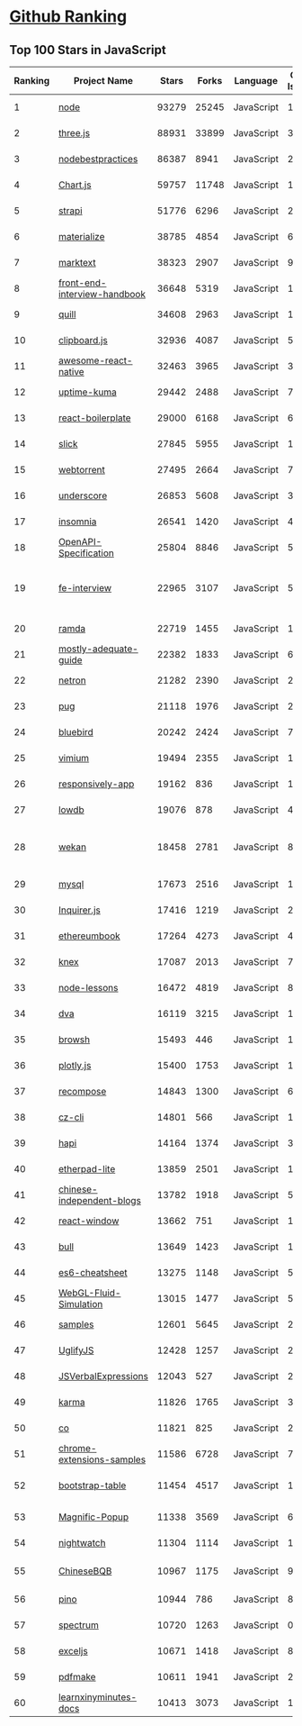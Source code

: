 [Github Ranking](../README.md)
==========

## Top 100 Stars in JavaScript

| Ranking | Project Name | Stars | Forks | Language | Open Issues | Description | Last Commit |
| ------- | ------------ | ----- | ----- | -------- | ----------- | ----------- | ----------- |
| 1 | [node](https://github.com/nodejs/node) | 93279 | 25245 | JavaScript | 1302 | Node.js JavaScript runtime :sparkles::turtle::rocket::sparkles: | 2023-02-12T02:41:43Z |
| 2 | [three.js](https://github.com/mrdoob/three.js) | 88931 | 33899 | JavaScript | 367 | JavaScript 3D Library. | 2023-02-12T01:43:49Z |
| 3 | [nodebestpractices](https://github.com/goldbergyoni/nodebestpractices) | 86387 | 8941 | JavaScript | 21 | :white_check_mark:  The Node.js best practices list (November 2022) | 2023-02-02T14:34:22Z |
| 4 | [Chart.js](https://github.com/chartjs/Chart.js) | 59757 | 11748 | JavaScript | 193 | Simple HTML5 Charts using the <canvas> tag | 2023-02-11T20:49:05Z |
| 5 | [strapi](https://github.com/strapi/strapi) | 51776 | 6296 | JavaScript | 290 | 🚀 Strapi is the leading open-source headless CMS. It’s 100% JavaScript, fully customizable and developer-first. | 2023-02-12T00:10:13Z |
| 6 | [materialize](https://github.com/Dogfalo/materialize) | 38785 | 4854 | JavaScript | 623 | Materialize, a CSS Framework based on Material Design | 2023-02-03T07:13:54Z |
| 7 | [marktext](https://github.com/marktext/marktext) | 38323 | 2907 | JavaScript | 945 | 📝A simple and elegant markdown editor, available for Linux, macOS and Windows. | 2023-02-11T16:22:47Z |
| 8 | [front-end-interview-handbook](https://github.com/yangshun/front-end-interview-handbook) | 36648 | 5319 | JavaScript | 13 | ⚡️ Front End interview preparation materials for busy engineers | 2022-12-30T09:02:51Z |
| 9 | [quill](https://github.com/quilljs/quill) | 34608 | 2963 | JavaScript | 1232 | Quill is a modern WYSIWYG editor built for compatibility and extensibility. | 2023-02-07T08:43:24Z |
| 10 | [clipboard.js](https://github.com/zenorocha/clipboard.js) | 32936 | 4087 | JavaScript | 5 | :scissors: Modern copy to clipboard. No Flash. Just 3kb gzipped :clipboard: | 2023-01-27T10:37:19Z |
| 11 | [awesome-react-native](https://github.com/jondot/awesome-react-native) | 32463 | 3965 | JavaScript | 31 | Awesome React Native components, news, tools, and learning material! | 2023-01-31T00:00:28Z |
| 12 | [uptime-kuma](https://github.com/louislam/uptime-kuma) | 29442 | 2488 | JavaScript | 721 | A fancy self-hosted monitoring tool | 2023-02-11T20:57:02Z |
| 13 | [react-boilerplate](https://github.com/react-boilerplate/react-boilerplate) | 29000 | 6168 | JavaScript | 69 | :fire: A highly scalable, offline-first foundation with the best developer experience and a focus on performance and best practices. | 2023-01-15T09:41:16Z |
| 14 | [slick](https://github.com/kenwheeler/slick) | 27845 | 5955 | JavaScript | 1165 | the last carousel you'll ever need | 2023-02-08T09:20:15Z |
| 15 | [webtorrent](https://github.com/webtorrent/webtorrent) | 27495 | 2664 | JavaScript | 75 | ⚡️ Streaming torrent client for the web | 2023-02-11T21:06:01Z |
| 16 | [underscore](https://github.com/jashkenas/underscore) | 26853 | 5608 | JavaScript | 30 | JavaScript's utility _ belt | 2022-11-29T17:19:56Z |
| 17 | [insomnia](https://github.com/Kong/insomnia) | 26541 | 1420 | JavaScript | 417 | The open-source, cross-platform API client for GraphQL, REST, WebSockets and gRPC. | 2023-02-10T15:29:09Z |
| 18 | [OpenAPI-Specification](https://github.com/OAI/OpenAPI-Specification) | 25804 | 8846 | JavaScript | 541 | The OpenAPI Specification Repository | 2023-02-10T17:34:12Z |
| 19 | [fe-interview](https://github.com/haizlin/fe-interview) | 22965 | 3107 | JavaScript | 5269 | 前端面试每日 3+1，以面试题来驱动学习，提倡每日学习与思考，每天进步一点！每天早上5点纯手工发布面试题（死磕自己，愉悦大家），6000+道前端面试题全面覆盖，HTML/CSS/JavaScript/Vue/React/Nodejs/TypeScript/ECMAScritpt/Webpack/Jquery/小程序/软技能…… | 2023-02-11T20:49:13Z |
| 20 | [ramda](https://github.com/ramda/ramda) | 22719 | 1455 | JavaScript | 126 | :ram: Practical functional Javascript | 2022-11-23T03:38:10Z |
| 21 | [mostly-adequate-guide](https://github.com/MostlyAdequate/mostly-adequate-guide) | 22382 | 1833 | JavaScript | 69 | Mostly adequate guide to FP (in javascript) | 2022-05-10T13:24:43Z |
| 22 | [netron](https://github.com/lutzroeder/netron) | 21282 | 2390 | JavaScript | 22 | Visualizer for neural network, deep learning, and machine learning models | 2023-02-11T20:40:13Z |
| 23 | [pug](https://github.com/pugjs/pug) | 21118 | 1976 | JavaScript | 277 | Pug – robust, elegant, feature rich template engine for Node.js | 2023-02-02T13:43:51Z |
| 24 | [bluebird](https://github.com/petkaantonov/bluebird) | 20242 | 2424 | JavaScript | 70 | :bird: :zap: Bluebird is a full featured promise library with unmatched performance. | 2023-01-11T20:58:30Z |
| 25 | [vimium](https://github.com/philc/vimium) | 19494 | 2355 | JavaScript | 1025 | The hacker's browser. | 2022-12-20T00:05:35Z |
| 26 | [responsively-app](https://github.com/responsively-org/responsively-app) | 19162 | 836 | JavaScript | 117 | A modified web browser that helps in responsive web development. A web developer's must have dev-tool. | 2023-02-09T11:23:40Z |
| 27 | [lowdb](https://github.com/typicode/lowdb) | 19076 | 878 | JavaScript | 4 | Simple to use local JSON database. Use native JavaScript API to query. Written in TypeScript. (supports Node, Electron and the browser) | 2023-02-02T22:08:51Z |
| 28 | [wekan](https://github.com/wekan/wekan) | 18458 | 2781 | JavaScript | 803 | The Open Source kanban (built with Meteor). Keep variable/table/field names camelCase. For translations, only add Pull Request changes to wekan/i18n/en.i18n.json , other translations are done at https://transifex.com/wekan/wekan only. | 2023-02-10T12:56:12Z |
| 29 | [mysql](https://github.com/mysqljs/mysql) | 17673 | 2516 | JavaScript | 136 | A pure node.js JavaScript Client implementing the MySQL protocol. | 2023-01-19T01:21:52Z |
| 30 | [Inquirer.js](https://github.com/SBoudrias/Inquirer.js) | 17416 | 1219 | JavaScript | 219 | A collection of common interactive command line user interfaces. | 2023-01-20T23:50:32Z |
| 31 | [ethereumbook](https://github.com/ethereumbook/ethereumbook) | 17264 | 4273 | JavaScript | 47 | Mastering Ethereum, by Andreas M. Antonopoulos, Gavin Wood | 2023-02-10T01:49:41Z |
| 32 | [knex](https://github.com/knex/knex) | 17087 | 2013 | JavaScript | 703 | A query builder for PostgreSQL, MySQL, CockroachDB, SQL Server, SQLite3 and Oracle, designed to be flexible, portable, and fun to use. | 2023-02-10T06:54:27Z |
| 33 | [node-lessons](https://github.com/alsotang/node-lessons) | 16472 | 4819 | JavaScript | 82 | :closed_book:《Node.js 包教不包会》 by alsotang | 2022-02-15T02:04:44Z |
| 34 | [dva](https://github.com/dvajs/dva) | 16119 | 3215 | JavaScript | 14 | 🌱 React and redux based, lightweight and elm-style framework. (Inspired by elm and choo) | 2022-12-10T09:21:05Z |
| 35 | [browsh](https://github.com/browsh-org/browsh) | 15493 | 446 | JavaScript | 195 | A fully-modern text-based browser, rendering to TTY and browsers | 2023-02-02T23:51:43Z |
| 36 | [plotly.js](https://github.com/plotly/plotly.js) | 15400 | 1753 | JavaScript | 1347 | Open-source JavaScript charting library behind Plotly and Dash | 2023-02-10T22:03:23Z |
| 37 | [recompose](https://github.com/acdlite/recompose) | 14843 | 1300 | JavaScript | 64 | A React utility belt for function components and higher-order components. | 2022-09-10T03:59:05Z |
| 38 | [cz-cli](https://github.com/commitizen/cz-cli) | 14801 | 566 | JavaScript | 151 | The commitizen command line utility. #BlackLivesMatter | 2023-02-01T04:27:41Z |
| 39 | [hapi](https://github.com/hapijs/hapi) | 14164 | 1374 | JavaScript | 35 | The Simple, Secure Framework Developers Trust | 2023-02-11T21:15:13Z |
| 40 | [etherpad-lite](https://github.com/ether/etherpad-lite) | 13859 | 2501 | JavaScript | 132 | Etherpad: A modern really-real-time collaborative document editor. | 2023-02-06T15:18:06Z |
| 41 | [chinese-independent-blogs](https://github.com/timqian/chinese-independent-blogs) | 13782 | 1918 | JavaScript | 5 | 中文独立博客列表 | 2023-02-11T09:53:00Z |
| 42 | [react-window](https://github.com/bvaughn/react-window) | 13662 | 751 | JavaScript | 186 | React components for efficiently rendering large lists and tabular data | 2022-11-30T18:54:06Z |
| 43 | [bull](https://github.com/OptimalBits/bull) | 13649 | 1423 | JavaScript | 183 | Premium Queue package for handling distributed jobs and messages in NodeJS. | 2023-02-09T11:26:08Z |
| 44 | [es6-cheatsheet](https://github.com/DrkSephy/es6-cheatsheet) | 13275 | 1148 | JavaScript | 5 | ES2015 [ES6] cheatsheet containing tips, tricks, best practices and code snippets | 2022-10-08T07:44:38Z |
| 45 | [WebGL-Fluid-Simulation](https://github.com/PavelDoGreat/WebGL-Fluid-Simulation) | 13015 | 1477 | JavaScript | 54 | Play with fluids in your browser (works even on mobile) | 2022-11-30T15:09:55Z |
| 46 | [samples](https://github.com/webrtc/samples) | 12601 | 5645 | JavaScript | 26 | WebRTC Web demos and samples | 2023-01-22T23:19:09Z |
| 47 | [UglifyJS](https://github.com/mishoo/UglifyJS) | 12428 | 1257 | JavaScript | 22 |  JavaScript parser / mangler / compressor / beautifier toolkit | 2023-01-16T13:30:59Z |
| 48 | [JSVerbalExpressions](https://github.com/VerbalExpressions/JSVerbalExpressions) | 12043 | 527 | JavaScript | 23 | JavaScript Regular expressions made easy | 2023-02-02T00:28:58Z |
| 49 | [karma](https://github.com/karma-runner/karma) | 11826 | 1765 | JavaScript | 325 | Spectacular Test Runner for JavaScript | 2023-01-26T12:12:09Z |
| 50 | [co](https://github.com/tj/co) | 11821 | 825 | JavaScript | 29 | The ultimate generator based flow-control goodness for nodejs (supports thunks, promises, etc) | 2020-12-15T07:22:26Z |
| 51 | [chrome-extensions-samples](https://github.com/GoogleChrome/chrome-extensions-samples) | 11586 | 6728 | JavaScript | 71 | Chrome Extensions Samples | 2023-02-08T08:57:01Z |
| 52 | [bootstrap-table](https://github.com/wenzhixin/bootstrap-table) | 11454 | 4517 | JavaScript | 189 | An extended table to integration with some of the most widely used CSS frameworks. (Supports Bootstrap, Semantic UI, Bulma, Material Design, Foundation, Vue.js) | 2023-02-11T22:44:43Z |
| 53 | [Magnific-Popup](https://github.com/dimsemenov/Magnific-Popup) | 11338 | 3569 | JavaScript | 624 | Light and responsive lightbox script with focus on performance. | 2022-10-22T20:40:24Z |
| 54 | [nightwatch](https://github.com/nightwatchjs/nightwatch) | 11304 | 1114 | JavaScript | 172 | End-to-end testing framework written in Node.js and using the W3C Webdriver API | 2023-02-10T12:54:49Z |
| 55 | [ChineseBQB](https://github.com/zhaoolee/ChineseBQB) | 10967 | 1175 | JavaScript | 9 | 🇨🇳 Chinese sticker pack,More joy / 表情包的博物馆, Github最有毒的仓库, 中国表情包大集合, 聚欢乐~ | 2023-01-30T06:12:01Z |
| 56 | [pino](https://github.com/pinojs/pino) | 10944 | 786 | JavaScript | 88 | 🌲 super fast, all natural json logger | 2023-02-10T14:05:21Z |
| 57 | [spectrum](https://github.com/withspectrum/spectrum) | 10720 | 1263 | JavaScript | 0 | Simple, powerful online communities. | 2022-07-20T03:30:21Z |
| 58 | [exceljs](https://github.com/exceljs/exceljs) | 10671 | 1418 | JavaScript | 878 | Excel Workbook Manager | 2023-02-10T15:41:08Z |
| 59 | [pdfmake](https://github.com/bpampuch/pdfmake) | 10611 | 1941 | JavaScript | 281 | Client/server side PDF printing in pure JavaScript | 2023-01-07T11:05:38Z |
| 60 | [learnxinyminutes-docs](https://github.com/adambard/learnxinyminutes-docs) | 10413 | 3073 | JavaScript | 135 | Code documentation written as code! How novel and totally my idea! | 2023-02-08T09:55:29Z |

